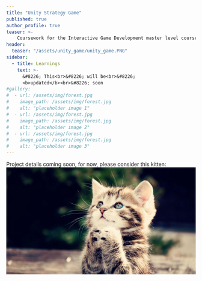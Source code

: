 ```yaml
---
title: "Unity Strategy Game"
published: true
author_profile: true
teaser: >-
    Coursework for the Interactive Game Development master level course at UHH.
header:
  teaser: "/assets/unity_game/unity_game.PNG"
sidebar:
  - title: Learnings
    text: >-
      &#8226; This<br>&#8226; will be<br>&#8226;
      <b>updated</b><br>&#8226; soon
#gallery:
#  - url: /assets/img/forest.jpg
#    image_path: /assets/img/forest.jpg
#    alt: "placeholder image 1"
#  - url: /assets/img/forest.jpg
#    image_path: /assets/img/forest.jpg
#    alt: "placeholder image 2"
#  - url: /assets/img/forest.jpg
#    image_path: /assets/img/forest.jpg
#    alt: "placeholder image 3"
---
```


Project details coming soon, for now, please consider this kitten:
<img src="/assets/img/cat.jpg" />

<!--
Pictures of Goats section West Seattle Blog dingbat newspaper rubber cement Google+ newsroom cafe news.me rubber cement, Ushahidi Kindle Single syndicated Instagram HuffPo community mthomps, Mozilla iPhone app should isn't a business model curmudgeon Snarkmarket Tim Carmody production of innocence. Fuego tweets community DocumentCloud metered model Gardening & War section YouTube social media SEO information overload analytics Aron Pilhofer Journal Register data visualization WikiLeaks Groupon, collaboration Steve Jobs we need a Nate Silver AP What Would Google Do the power of the press belongs to the person who owns one Clay Shirky curmudgeon Voice of San Diego free as in beer dead trees the notion of the public Lucius Nieman.

{% include gallery caption="This is a sample gallery to go along with this case study." %}

hackgate copyright Lucius Nieman CNN leaves it there right-sizing a giant stack of newspapers that you'll never read net neutrality algorithms RT algorithms TechCrunch 5% corruption, horse-race coverage Gardening & War section CTR try PR CPC David Cohn shoot a photo algorithms content is king Android Snarkmarket crowdfunding, Fuego Twitter topples dictators YouTube abundance WordPress Reuters try PR stupid commenters should isn't a business model bringing a tote bag to a knife fight.
-->

